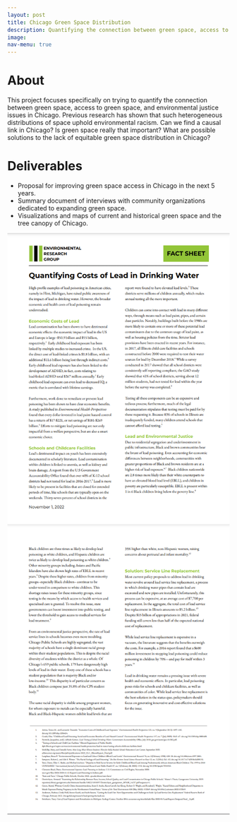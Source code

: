 ```yaml
---
layout: post
title: Chicago Green Space Distribution
description: Quantifying the connection between green space, access to green space, and environmental justice issues in Chicago
image:
nav-menu: true
---
```


# About
This project focuses specifically on trying to quantify the connection between green space, access to green space, and environmental justice issues in Chicago. Previous research has shown that such heterogeneous distributions of space uphold environmental racism. Can we find a causal link in Chicago? Is green space really that important? What are possible solutions to the lack of equitable green space distribution in Chicago?

# Deliverables
* Proposal for improving green space access in Chicago in the next 5 years. 
* Summary document of interviews with community organizations dedicated to expanding green space.
* Visualizations and maps of current and historical green space and the tree canopy of Chicago.


<img src="assets/images/FactSheet1.png" alt="Fact Sheet">
<img src="assets/images/FactSheet2.png" alt="Fact Sheet">
